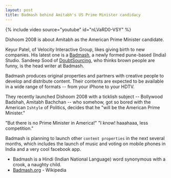 ```yaml
---
layout: post
title: Badmash behind Amitabh's US Prime Minister candidacy
---
```

{% include video source="youtube" id="nLVaRD0-VSY" %}

Dishoom 2008 is about Amitabh as the American Prime Minister candidate.

Keyur Patel, of Velocity Interactive Group, likes giving birth to new companies. His latest one is a <a href="http://www.badmash.tv/">Badmash</a>, a newly formed pune-based (India) Studio. Sandeep Sood of <a href="/2008/doubtsourcing/">DoubtSourcing</a>, who thinks brown people are funny, is the head writer at Badmash.

Badmash produces original properties and partners with creative people to develop and distribute content. Their contents are expected to be available in a wide range of formats -- from your iPhone to your HDTV.

They recently launched Dishoom 2008 with a ticklish subject -- Bollywood Badshah, Amitabh Bachchan -- who somehow, got so bored with the American `Ishtyle` of Politics, decides that he "will be the American Prime Minister."

"But there is no Prime Minister in America!"
"I know! haaahaaa, less competition."

Badmash is planning to launch other `content properties` in the next several months, which includes the launch of music and voting on mobile phones in India and a very cool facebook app.

* Badmash is a Hindi (Indian National Language) word synonymous with a crook, a naughty child.
* <a href="http://en.wikipedia.org/wiki/Badmash">Badmash.org</a> - Wikipedia
